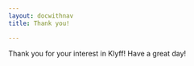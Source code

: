 ```yaml
---
layout: docwithnav
title: Thank you!

---
```


Thank you for your interest in Klyff! Have a great day!
